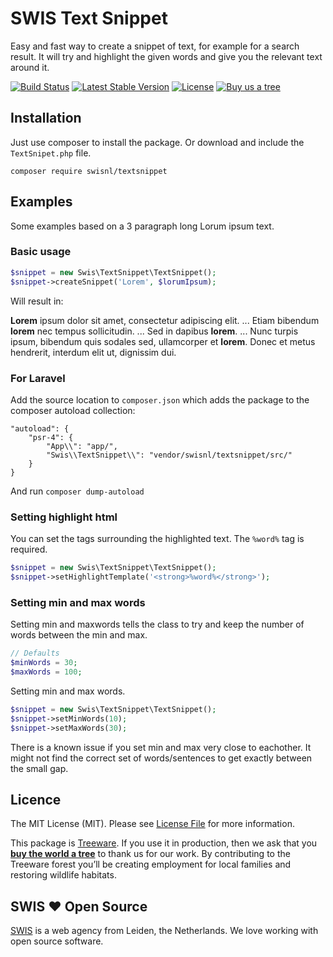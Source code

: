 # SWIS Text Snippet

Easy and fast way to create a snippet of text, for example for a search result. It will try and highlight the given words and give you the relevant text around it.

[![Build Status](https://img.shields.io/travis/swisnl/textsnippet/master.svg)](https://travis-ci.org/swisnl/textsnippet)
[![Latest Stable Version](https://img.shields.io/packagist/v/swisnl/textsnippet.svg)](https://packagist.org/packages/swisnl/textsnippet)
[![License](https://img.shields.io/badge/license-MIT-brightgreen.svg)](https://packagist.org/packages/swisnl/textsnippet)
[![Buy us a tree](https://img.shields.io/badge/Treeware-%F0%9F%8C%B3-lightgreen.svg)](https://plant.treeware.earth/swisnl/textsnippet)


## Installation

Just use composer to install the package. Or download and include the `TextSnipet.php` file.

``composer require swisnl/textsnippet``


## Examples

Some examples based on a 3 paragraph long Lorum ipsum text.

### Basic usage

```php
$snippet = new Swis\TextSnippet\TextSnippet();
$snippet->createSnippet('Lorem', $lorumIpsum);
```

Will result in:


**Lorem** ipsum dolor sit amet, consectetur adipiscing elit. ... Etiam bibendum **lorem** nec tempus sollicitudin. ... Sed in dapibus **lorem**. ... Nunc turpis ipsum, bibendum quis sodales sed, ullamcorper et **lorem**. Donec et metus hendrerit, interdum elit ut, dignissim dui.


### For Laravel

Add the source location to ``composer.json`` which adds the package to the composer autoload collection:
```
"autoload": {
    "psr-4": {
        "App\\": "app/", 
        "Swis\\TextSnippet\\": "vendor/swisnl/textsnippet/src/"
    }
}
```
And run ``composer dump-autoload``


### Setting highlight html

You can set the tags surrounding the highlighted text. The `%word%` tag is required.

```php
$snippet = new Swis\TextSnippet\TextSnippet();
$snippet->setHighlightTemplate('<strong>%word%</strong>');
```

### Setting min and max words

Setting min and maxwords tells the class to try and keep the number of words between the min and max.

```php
// Defaults
$minWords = 30;
$maxWords = 100;
```

Setting min and max words.

```php
$snippet = new Swis\TextSnippet\TextSnippet();
$snippet->setMinWords(10);
$snippet->setMaxWords(30);
```

There is a known issue if you set min and max very close to eachother. It might not find the correct set of words/sentences to get exactly between the small gap.

## Licence

The MIT License (MIT). Please see [License File](LICENSE.md) for more information.

This package is [Treeware](https://treeware.earth). If you use it in production, then we ask that you [**buy the world a tree**](https://plant.treeware.earth/swisnl/textsnippet) to thank us for our work. By contributing to the Treeware forest you’ll be creating employment for local families and restoring wildlife habitats.

## SWIS :heart: Open Source

[SWIS](https://www.swis.nl) is a web agency from Leiden, the Netherlands. We love working with open source software.

